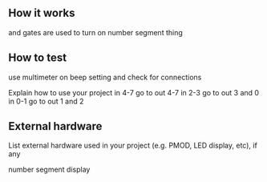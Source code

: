 <!---

This file is used to generate your project datasheet. Please fill in the information below and delete any unused
sections.

You can also include images in this folder and reference them in the markdown. Each image must be less than
512 kb in size, and the combined size of all images must be less than 1 MB.
-->

## How it works

and gates are used to turn on number segment thing
## How to test
use multimeter on beep setting and check for connections

Explain how to use your project
in 4-7 go to out 4-7
in 2-3 go to out 3 and 0
in 0-1 go to out 1 and 2
## External hardware

List external hardware used in your project (e.g. PMOD, LED display, etc), if any

number segment display
